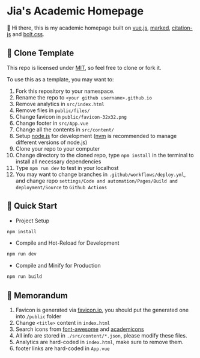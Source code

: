 # Jia's Academic Homepage

👋 Hi there, this is my academic homepage built on [vue.js](https://vuejs.org/), [marked](https://github.com/markedjs/marked), [citation-js](https://github.com/citation-js/citation-js) and [bolt.css](https://github.com/tbolt/boltcss).

## 🌴 Clone Template

This repo is licensed under [MIT](https://opensource.org/licenses/MIT), so feel free to clone or fork it.

To use this as a template, you may want to:
1. Fork this repository to your namespace.
2. Rename the repo to `<your github username>.github.io`
3. Remove analytics in `src/index.html`
4. Remove files in `public/files/`
5. Change favicon in `public/favicon-32x32.png`
6. Change footer in `src/App.vue`
7. Change all the contents in `src/content/`
8. Setup [node.js](https://nodejs.org/en/) for development ([nvm](https://github.com/nvm-sh/nvm) is recommended to manage different versions of node.js)
9. Clone your repo to your computer
10. Change directory to the cloned repo, type `npm install` in the terminal to install all necessary dependencies
11. Type `npm run dev` to test in your localhost
12. You may want to change branches in `.github/workflows/deploy.yml`, and change repo `settings/Code and automation/Pages/Build and deployment/Source` to `Github Actions`

## 🚀 Quick Start

- Project Setup

```sh
npm install
```

- Compile and Hot-Reload for Development

```sh
npm run dev
```

- Compile and Minify for Production

```sh
npm run build
```

## 📝 Memorandum

1. Favicon is generated via [favicon.io](https://favicon.io/favicon-generator/), you should put the generated one into `/public` folder
2. Change `<title>` content in `index.html`
3. Search icons from [font-awesome](https://fontawesome.com/v4/icons/) and [academicons]("https://cdn.jsdelivr.net/gh/jpswalsh/academicons@1/css/academicons.min.css")
4. All info are stored in `./src/content/*.json`, please modify these files.
5. Analytics are hard-coded in `index.html`, make sure to remove them.
6. footer links are hard-coded in `App.vue`
